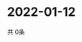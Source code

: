 # 2022-01-12
  共 0条

  <!-- BEGIN -->
  <!-- 最后更新时间Wed Jan 12 2022 15:03:31 GMT+0000 (Coordinated Universal Time) -->
  
  <!-- END -->
  
  
